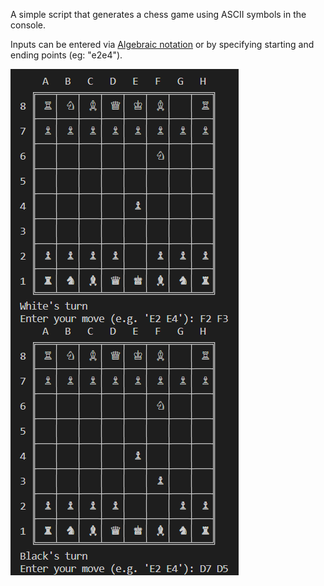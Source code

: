 A simple script that generates a chess game using ASCII symbols in the console. 

Inputs can be entered via [Algebraic notation](https://en.wikipedia.org/wiki/Algebraic_notation_(chess)) or by specifying starting and ending points (eg: "e2e4").

![Demo image](https://raw.githubusercontent.com/SalmanulFarisKA/Python-Projects/main/Games/Chess%20(No%20GUI)/Chess%20No%20GUI.png)
